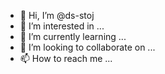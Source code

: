 - 👋 Hi, I’m @ds-stoj
- 👀 I’m interested in ...
- 🌱 I’m currently learning ...
- 💞️ I’m looking to collaborate on ...
- 📫 How to reach me ...

<!---
ds-stoj/ds-stoj is a ✨ special ✨ repository because its `README.md` (this file) appears on your GitHub profile.
You can click the Preview link to take a look at your changes.
--->
